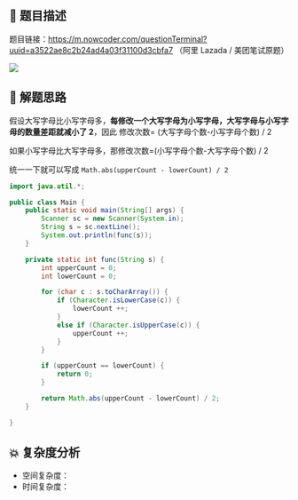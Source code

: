## 📃 题目描述

题目链接：https://m.nowcoder.com/questionTerminal?uuid=a3522ae8c2b24ad4a03f31100d3cbfa7 （阿里 Lazada / 美团笔试原题）

![](https://cs-wiki.oss-cn-shanghai.aliyuncs.com/img/image-20220930204620277.png)

## 🔔 解题思路

假设大写字母比小写字母多，**每修改一个大写字母为小写字母，大写字母与小写字母的数量差距就减小了 2**，因此 修改次数= (大写字母个数-小写字母个数) / 2

如果小写字母比大写字母多，那修改次数=(小写字母个数-大写字母个数) / 2

统一一下就可以写成 `Math.abs(upperCount - lowerCount) / 2`


```java
import java.util.*;

public class Main {
    public static void main(String[] args) {
        Scanner sc = new Scanner(System.in);
        String s = sc.nextLine();
        System.out.println(func(s));
    }

    private static int func(String s) {
        int upperCount = 0;
        int lowerCount = 0;

        for (char c : s.toCharArray()) {
            if (Character.isLowerCase(c)) {
                lowerCount ++;
            }
            else if (Character.isUpperCase(c)) {
                upperCount ++;
            }
        }

        if (upperCount == lowerCount) {
            return 0;
        }

        return Math.abs(upperCount - lowerCount) / 2;
    }

}
```

## 💥 复杂度分析

- 空间复杂度：
- 时间复杂度：